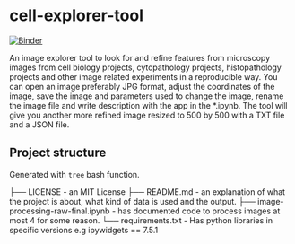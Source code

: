 # cell-explorer-tool
[![Binder](https://mybinder.org/badge_logo.svg)](https://mybinder.org/v2/gh/Shuyib/cell-explorer-tool/master)

An image explorer tool to look for and refine features from microscopy images from cell biology projects, cytopathology projects, histopathology projects and other image related experiments in a reproducible way. You can open an image preferably JPG format, adjust the coordinates of the image, save the image and parameters used to change the image, rename the image file and write description with the app in the *.ipynb. The tool will give you another more refined image resized to 500 by 500 with a TXT file and a JSON file. 

Project structure
---
Generated with `tree` bash function.

├── LICENSE - an MIT License 
├── README.md - an explanation of what the project is about, what kind of data is used and the output.
├── image-processing-raw-final.ipynb - has documented code to process images at most 4 for some reason.
└── requirements.txt - Has python libraries in specific versions e.g ipywidgets == 7.5.1
